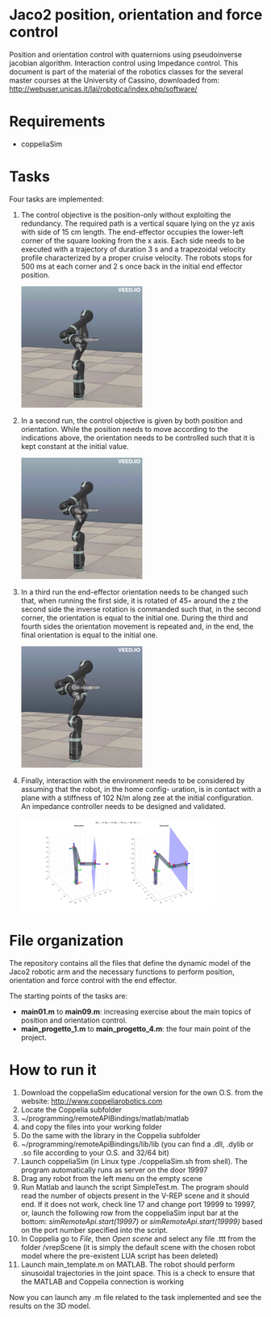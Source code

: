 # Jaco2 position, orientation and force control
Position and orientation control with quaternions using pseudoinverse jacobian algorithm. Interaction control using Impedance control.
This document is part of the material of the robotics classes for the several master courses at the University of Cassino, downloaded from: http://webuser.unicas.it/lai/robotica/index.php/software/

# Requirements

- coppeliaSim

# Tasks
Four tasks are implemented:

1. The control objective is the position-only without exploiting the redundancy. The required path is a vertical square lying on the yz axis with side of 15 cm length. The end-effector occupies the lower-left corner of the square looking from the x axis. Each side needs to be executed with a trajectory of duration 3 s and a trapezoidal velocity profile characterized by a proper cruise velocity. The robots stops for 500 ms at each corner and 2 s once back in the initial end effector position.

    <img src="./output/1_task1.gif" width="50%"> <br>

2. In a second run, the control objective is given by both position and orientation. While the position needs to move according to the indications above, the orientation needs to be controlled such that it is kept constant at the initial value.

    <img src="./output/2_task2.gif" width="50%"> <br>

3. In a third run the end-effector orientation needs to be changed such that, when running the first side, it is rotated
of 45◦ around the z
the second side the inverse rotation is commanded such that, in the second corner, the orientation is equal to the initial one. During the third and fourth sides the orientation movement is repeated and, in the end, the final orientation is equal to the initial one.

    <img src="./output/3_task3.gif" width="50%"> <br>

4. Finally, interaction with the environment needs to be considered by assuming that the robot, in the home config- uration, is in contact with a plane with a stiffness of 102 N/m along zee at the initial configuration. An impedance controller needs to be designed and validated.

    <img src="./output/4_5_f4.jpg" width="80%"> <br>

# File organization

The repository contains all the files that define the dynamic model of the Jaco2 robotic arm and the necessary functions to perform position, orientation and force control with the end effector.

The starting points of the tasks are:

- **main01.m** to **main09.m**: increasing exercise about the main topics of position and orientation control.
- **main_progetto_1.m** to **main_progetto_4.m**: the four main point of the project.

# How to run it
1.	Download the coppeliaSim educational version for the own O.S. from the website: http://www.coppeliarobotics.com
2.	Locate the Coppelia subfolder
3.	~/programming/remoteAPIBindings/matlab/matlab 
4.	and copy the files into your working folder
5.	Do the same with the library in the Coppelia subfolder
6.	~/programming/remoteApiBindings/lib/lib (you can find a .dll, .dylib or .so file according to your O.S. and 32/64 bit)
7.	Launch coppeliaSim (in Linux type ./coppeliaSim.sh from shell).  The program automatically runs as server on the door 19997
8.	Drag any robot from the left menu on the empty scene
9.	Run Matlab and launch the script SimpleTest.m. The program should read the number of objects present in the V-REP scene and it should end. If it does not work, check line 17 and change port 19999 to 19997, or, launch the following row from the coppeliaSim input bar at the bottom:
*simRemoteApi.start(19997)* or *simRemoteApi.start(19999)* based on the port number specified into the script.
10. In Coppelia go to *File*, then *Open scene* and select any file .ttt from the folder /vrepScene (it is simply the default scene with the chosen robot model where the pre-existent LUA script has been deleted)
11. Launch main_template.m on MATLAB. The robot should perform sinusoidal trajectories in the joint space. This is a check to ensure that the MATLAB and Coppelia connection is working

Now you can launch any .m file related to the task implemented and see the results on the 3D model.

